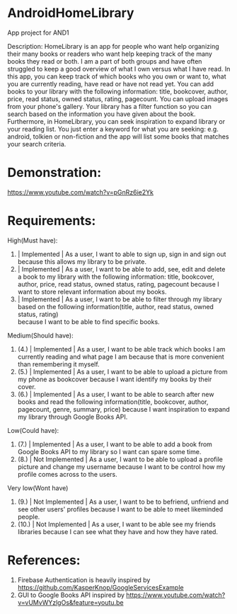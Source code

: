 # AndroidHomeLibrary
App project for AND1

Description:
HomeLibrary is an app for people who want help organizing their many books or readers who want help keeping track of the many books they read or both. 
I am a part of both groups and have often struggled to keep a good overview of what I own versus what I have read.
In this app, you can keep track of which books who you own or want to, what you are currently reading, have read or have not read yet. 
You can add books to your library with the following information: title, bookcover, author, price, read status, owned status, rating, pagecount. You can upload images from your phone's gallery.
Your library has a filter function so you can search based on the information you have given about the book. 
Furthermore, in HomeLibrary, you can seek inspiration to expand library or your reading list. You just enter a keyword for what you are seeking: e.g. android, tolkien or non-fiction
and the app will list some books that matches your search criteria.

# Demonstration:
https://www.youtube.com/watch?v=pGnRz6ie2Yk

# Requirements:

High(Must have):
1. | Implemented | As a user, I want to able to sign up, sign in and sign out because this allows my library to be private.                                               
2. | Implemented | As a user, I want to be able to add, see, edit and delete a book to my library with the following information: 
title, bookcover, author, price, read status, owned status, rating, pagecount because I want to store relevant information about my books.                
3. | Implemented | As a user, I want to be able to filter through my library based on the following information(title, author, read status, owned status, rating)         
because I want to be able to find specific books.

Medium(Should have): 
1. (4.) | Implemented | As a user, I want to be able track which books I am currently reading and what page I am because that is more convenient than remembering it myself. 
2. (5.) | Implemented | As a user, I want to be able to upload a picture from my phone as bookcover because I want identify my books by their cover.                         
3. (6.) | Implemented | As a user, I want to be able to search after new books and read the following information(title, bookcover, author, pagecount, genre, summary, price) 
because I want inspiration to expand my library through Google Books API.                                                                                

Low(Could have): 
1. (7.) | Implemented | As a user, I want to be able to add a book from Google Books API to my library so I want can spare some time.                         
2. (8.) | Not Implemented | As a user, I want to be able to upload a profile picture and change my username because I want to be control how my profile comes across to the users. 

Very low(Wont have)
1. (9.) | Not Implemented | As a user, I want to be to befriend, unfriend and see other users' profiles because I want to be able to meet likeminded people.                     
2. (10.) | Not Implemented | As a user, I want to be able see my friends libraries because I can see what they have and how they have rated.                                     

# References:
1. Firebase Authentication is heavily inspired by https://github.com/KasperKnop/GoogleServicesExample
2. GUI to Google Books API inspired by https://www.youtube.com/watch?v=vUMvWYzlgOs&feature=youtu.be
